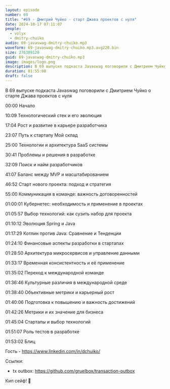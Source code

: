 ```yaml
---
layout: episode
number: 69
title: "#69 - Дмитрий Чуйко - старт Джава проектов с нуля"
date: 2024-10-17 07:11:07
people:
  - volyx
  - dmitry-chuiko
audio: 69-javaswag-dmitry-chuiko.mp3
waveform: 69-javaswag-dmitry-chuiko.mp3.avg220.bin
size: 276309120           
guid: 69-javaswag-dmitry-chuiko.mp3
image: images/logo.png
description: В 69 выпуске подкаста Javaswag поговорили с Дмитрием Чуйко о старте Джава проектов с нуля
duration: 01:55:08
draft: false
---
```


В 69 выпуске подкаста Javaswag поговорили с Дмитрием Чуйко о старте Джава проектов с нуля

00:00 Начало

10:09 Технологический стек и его эволюция

17:04 Рост и развитие в карьере разработчика

23:07 Путь к стартапу Мой склад

25:00 Технологии и архитектура SaaS системы

30:41 Проблемы и решения в разработке

32:09 Поиск и найм разработчиков

41:07 Баланс между MVP и масштабированием

46:52 Старт нового проекта: подход и стратегия

55:00 Коммуникация в команде: важность договоренностей

01:00:01 Кубернетес: необходимость и применение в проектах

01:05:57 Выбор технологий: как сузить набор для проекта

01:10:12 Эволюция Spring и Java

01:17:29 Котлин против Java: Сравнение и Тенденции

01:24:10 Финансовые аспекты разработки в стартапах

01:28:50 Архитектура микросервисов и управление данными

01:33:17 Временная консистентность и её применение

01:35:02 Переход к международной команде

01:36:46 Культурные различия в международной среде

01:38:40 Объективные метрики и карьерный рост

01:40:06 Подготовка к повышению и важность достижений

01:42:26 Метрики и их значение для бизнеса

01:45:04 Стартапы и выбор технологий

01:51:07 Роль тестов в разработке

01:53:02 Блиц


Гость - https://www.linkedin.com/in/dchuiko/

Ссылки:
- tx outbox: https://github.com/gruelbox/transaction-outbox

Кип сейф! 🖖



